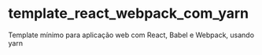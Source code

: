 # template_react_webpack_com_yarn
Template mínimo para aplicação web com React, Babel e Webpack, usando yarn
